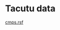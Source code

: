 # Tacutu data

[cmps.rsf](https://drive.google.com/file/d/1Oqp9vtmOSoTMAXiv-gNaZwXwqE4aohLj/view?usp=sharing)
